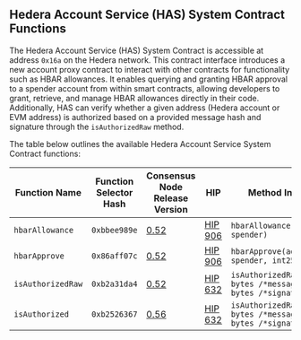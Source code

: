 ## Hedera Account Service (HAS) System Contract Functions

The Hedera Account Service (HAS) System Contract is accessible at address `0x16a` on the Hedera network. This contract interface introduces a new account proxy contract to interact with other contracts for functionality such as HBAR allowances. It enables querying and granting HBAR approval to a spender account from within smart contracts, allowing developers to grant, retrieve, and manage HBAR allowances directly in their code. Additionally, HAS can verify whether a given address (Hedera account or EVM address) is authorized based on a provided message hash and signature through the `isAuthorizedRaw` method.

The table below outlines the available Hedera Account Service System Contract functions:

| Function Name     | Function Selector Hash | Consensus Node Release Version                                               | HIP                                            | Method Interface                                                           |
| ----------------- | ---------------------- | ---------------------------------------------------------------------------- | ---------------------------------------------- | -------------------------------------------------------------------------- |
| `hbarAllowance`   | `0xbbee989e`           | [0.52](https://docs.hedera.com/hedera/networks/release-notes/services#release-v0.52) | [HIP 906](https://hips.hedera.com/hip/hip-906) | `hbarAllowance(address spender)`                                           |
| `hbarApprove`     | `0x86aff07c`           | [0.52](https://docs.hedera.com/hedera/networks/release-notes/services#release-v0.52) | [HIP 906](https://hips.hedera.com/hip/hip-906) | `hbarApprove(address spender, int256 amount)`                              |
| `isAuthorizedRaw` | `0xb2a31da4`           | [0.52](https://docs.hedera.com/hedera/networks/release-notes/services#release-v0.52) | [HIP 632](https://hips.hedera.com/hip/hip-632) | `isAuthorizedRaw(address, bytes /*messageHash*/, bytes /*signatureBlob*/)` |
| `isAuthorized`    | `0xb2526367`           | [0.56](https://docs.hedera.com/hedera/networks/release-notes/services#release-v0.56) | [HIP 632](https://hips.hedera.com/hip/hip-632) | `isAuthorizedRaw(address, bytes /*messageHash*/, bytes /*signatureBlob*/)` |

